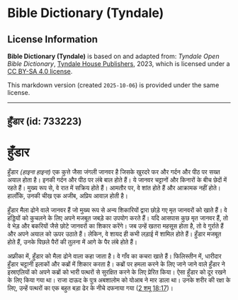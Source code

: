 # Bible Dictionary (Tyndale)

## License Information

**Bible Dictionary (Tyndale)** is based on and adapted from: _Tyndale Open Bible Dictionary_, [Tyndale House Publishers](https://tyndaleopenresources.com/), 2023, which is licensed under a [CC BY-SA 4.0 license](https://creativecommons.org/licenses/by-sa/4.0/legalcode.en).

This markdown version (created `2025-10-06`) is provided under the same license.



--------------------------------

## हुँडार (id: 733223)

हुँडार
======

हुँडार *(हाइना हाइना)* एक कुत्ते जैसा जंगली जानवर है जिसके खुरदरे फर और गर्दन और पीठ पर सख्त अयाल होता है। इनकी गर्दन और पीठ पर लंबे बाल होते हैं। ये जानवर चट्टानों और किनारों के बीच छेदों में रहते हैं। मुख्य रूप से, वे रात में सक्रिय होते हैं। आमतौर पर, वे शांत होते हैं और आक्रामक नहीं होते। हालाँकि, उनकी चीख एक अजीब, अप्रिय आवाज़ होती है।

हुँडार मैला ढोने वाले जानवर हैं जो मुख्य रूप से अन्य शिकारियों द्वारा छोड़े गए मृत जानवरों को खाते हैं। वे हड्डियों को कुचलने के लिए अपने मजबूत जबड़े का उपयोग करते हैं। यदि आसपास कुछ मृत जानवर हैं, तो वे भेड़ और बकरियों जैसे छोटे जानवरों का शिकार करेंगे। जब उन्हें खतरा महसूस होता है, तो वे गुर्राते हैं और अपने अयाल को ऊपर उठाते हैं। लेकिन, वे शायद ही कभी लड़ाई में शामिल होते हैं। हुँडार मजबूत होते हैं, उनके पिछले पैरों की तुलना में आगे के पैर लंबे होते हैं।

अफ्रीका में, हुँडार को मैला ढोने वाला कहा जाता है। वे गाँव का कचरा खाते हैं। फिलिस्तीन में, धारीदार हुँडार चट्टानी इलाकों और कब्रों में शिकार करता है। कब्रों पर हमला करने के लिए जाने जाने वाले हुँडार ने इस्राएलियों को अपने कब्रों को भारी पत्थरों से सुरक्षित करने के लिए प्रेरित किया। ऐसा हुँडार को दूर रखने के लिए किया गया था। राजा दाऊद के पुत्र अबशालोम को योआब ने मार डाला था। उनके शरीर की रक्षा के लिए, उन्हें पत्थरों का एक बहुत बड़ा ढेर के नीचे दफनाया गया ([2 शमू 18:17](https://ref.ly/2Sam18:17))।


